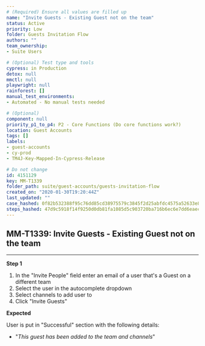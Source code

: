 ```yaml
---
# (Required) Ensure all values are filled up
name: "Invite Guests - Existing Guest not on the team"
status: Active
priority: Low
folder: Guests Invitation Flow
authors: ""
team_ownership: 
- Suite Users

# (Optional) Test type and tools
cypress: in Production
detox: null
mmctl: null
playwright: null
rainforest: []
manual_test_environments: 
- Automated - No manual tests needed

# (Optional)
component: null
priority_p1_to_p4: P2 - Core Functions (Do core functions work?)
location: Guest Accounts
tags: []
labels: 
- guest-accounts
- cy-prod
- TM4J-Key-Mapped-In-Cypress-Release

# Do not change
id: 4151129
key: MM-T1339
folder_path: suite/guest-accounts/guests-invitation-flow
created_on: "2020-01-30T19:20:44Z"
last_updated: ""
case_hashed: 0f82b532388f95c76dd85cd38975579c3845f2d25abfdc4575a52633e80a8dc737f575b27f85aef39ffd01c1679100d5
steps_hashed: 47d9c5918f14f9250d0db81fa1085d5c903720ba716b6ec6e7dd6eaec4904e9351ee0c61364d2b8213c6605521069f2c
---
```


## MM-T1339: Invite Guests - Existing Guest not on the team

---

**Step 1**

1. In the "Invite People" field enter an email of a user that's a Guest on a different team
2. Select the user in the autocomplete dropdown
3. Select channels to add user to
4. Click "Invite Guests"

**Expected**

User is put in "Successful" section with the following details:

- "_This guest has been added to the team and channels_"
